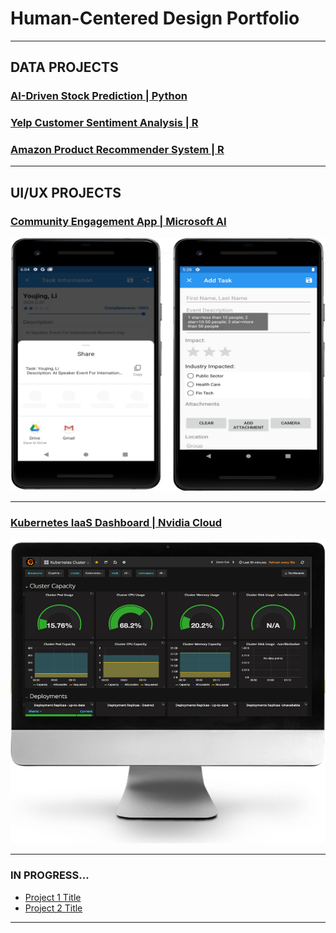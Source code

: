 # Human-Centered Design Portfolio

---
## DATA PROJECTS


### [AI-Driven Stock Prediction | Python](http://example.com/)

### [Yelp Customer Sentiment Analysis | R](http://example.com/)

### [Amazon Product Recommender System | R](http://example.com/)



---

## UI/UX PROJECTS

### [Community Engagement App | Microsoft AI](/pdf/winter2020_work_term_repot.pdf)
<img src="images/engagementApp.PNG?raw=true"/>
<br>

---
### [Kubernetes IaaS Dashboard | Nvidia Cloud](http://example.com/)
<img src="images/k8s.PNG?raw=true"/>
<br>

---


### IN PROGRESS...
- [Project 1 Title](http://example.com/)	
- [Project 2 Title](http://example.com/)

---




